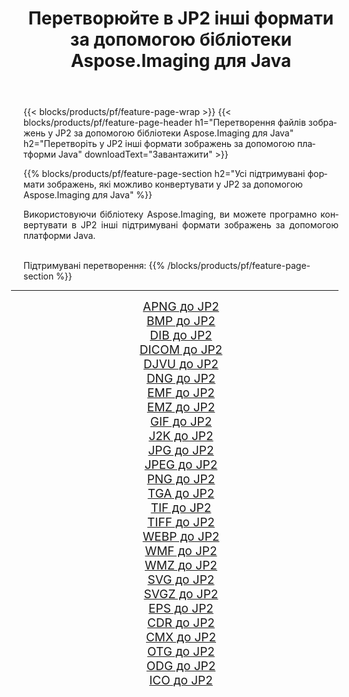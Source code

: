﻿---
title: Перетворюйте в JP2 інші формати за допомогою бібліотеки Aspose.Imaging для Java 
weight: 3920
url: /uk/java/conversion/to/jp2/ 
lang: uk
langdirlevel: 2
locales: zh-hans,ja,it,ru,de,es,fr,nl,id,lt,pl,pt,vi,tr,ko,zh-hant,ar,hi,th,sv,cs,uk,he
description: За допомогою Aspose.Imaging ви можете конвертувати в JP2 інші формати за допомогою Java
---

{{< blocks/products/pf/feature-page-wrap >}}
{{< blocks/products/pf/feature-page-header h1="Перетворення файлів зображень у JP2 за допомогою бібліотеки Aspose.Imaging для Java" h2="Перетворіть у JP2 інші формати зображень за допомогою платформи Java" downloadText="Завантажити" >}}


{{% blocks/products/pf/feature-page-section  h2="Усі підтримувані формати зображень, якi можливо конвертувати у JP2 за допомогою Aspose.Imaging для Java" %}}
<p align=justify>Використовуючи бібліотеку Aspose.Imaging, ви можете програмно конвертувати в JP2 інші підтримувані формати зображень за допомогою платформи Java.</p>
<br/>
Підтримувані перетворення:
{{% /blocks/products/pf/feature-page-section %}}
<div class="container-fluid productfamilypage bg-gray">
    <div class="convertypes bg-gray agp-content section">
        <div class="container">
		<hr style="margin-left:-20px;"/>
		<div class="row other-converters" style="gap: 10px;font-size: 19px;text-align:center;">
		    <div class='col-md-2 other-converter remove-lp remove-rp'><a href="/imaging/uk/java/conversion/apng-to-jp2/" style="padding:15px;">APNG до JP2</a></div>
<div class='col-md-2 other-converter remove-lp remove-rp'><a href="/imaging/uk/java/conversion/bmp-to-jp2/" style="padding:15px;">BMP до JP2</a></div>
<div class='col-md-2 other-converter remove-lp remove-rp'><a href="/imaging/uk/java/conversion/dib-to-jp2/" style="padding:15px;">DIB до JP2</a></div>
<div class='col-md-2 other-converter remove-lp remove-rp'><a href="/imaging/uk/java/conversion/dicom-to-jp2/" style="padding:15px;">DICOM до JP2</a></div>
<div class='col-md-2 other-converter remove-lp remove-rp'><a href="/imaging/uk/java/conversion/djvu-to-jp2/" style="padding:15px;">DJVU до JP2</a></div>
<div class='col-md-2 other-converter remove-lp remove-rp'><a href="/imaging/uk/java/conversion/dng-to-jp2/" style="padding:15px;">DNG до JP2</a></div>
<div class='col-md-2 other-converter remove-lp remove-rp'><a href="/imaging/uk/java/conversion/emf-to-jp2/" style="padding:15px;">EMF до JP2</a></div>
<div class='col-md-2 other-converter remove-lp remove-rp'><a href="/imaging/uk/java/conversion/emz-to-jp2/" style="padding:15px;">EMZ до JP2</a></div>
<div class='col-md-2 other-converter remove-lp remove-rp'><a href="/imaging/uk/java/conversion/gif-to-jp2/" style="padding:15px;">GIF до JP2</a></div>
<div class='col-md-2 other-converter remove-lp remove-rp'><a href="/imaging/uk/java/conversion/j2k-to-jp2/" style="padding:15px;">J2K до JP2</a></div>
<div class='col-md-2 other-converter remove-lp remove-rp'><a href="/imaging/uk/java/conversion/jpg-to-jp2/" style="padding:15px;">JPG до JP2</a></div>
<div class='col-md-2 other-converter remove-lp remove-rp'><a href="/imaging/uk/java/conversion/jpeg-to-jp2/" style="padding:15px;">JPEG до JP2</a></div>
<div class='col-md-2 other-converter remove-lp remove-rp'><a href="/imaging/uk/java/conversion/png-to-jp2/" style="padding:15px;">PNG до JP2</a></div>
<div class='col-md-2 other-converter remove-lp remove-rp'><a href="/imaging/uk/java/conversion/tga-to-jp2/" style="padding:15px;">TGA до JP2</a></div>
<div class='col-md-2 other-converter remove-lp remove-rp'><a href="/imaging/uk/java/conversion/tif-to-jp2/" style="padding:15px;">TIF до JP2</a></div>
<div class='col-md-2 other-converter remove-lp remove-rp'><a href="/imaging/uk/java/conversion/tiff-to-jp2/" style="padding:15px;">TIFF до JP2</a></div>
<div class='col-md-2 other-converter remove-lp remove-rp'><a href="/imaging/uk/java/conversion/webp-to-jp2/" style="padding:15px;">WEBP до JP2</a></div>
<div class='col-md-2 other-converter remove-lp remove-rp'><a href="/imaging/uk/java/conversion/wmf-to-jp2/" style="padding:15px;">WMF до JP2</a></div>
<div class='col-md-2 other-converter remove-lp remove-rp'><a href="/imaging/uk/java/conversion/wmz-to-jp2/" style="padding:15px;">WMZ до JP2</a></div>
<div class='col-md-2 other-converter remove-lp remove-rp'><a href="/imaging/uk/java/conversion/svg-to-jp2/" style="padding:15px;">SVG до JP2</a></div>
<div class='col-md-2 other-converter remove-lp remove-rp'><a href="/imaging/uk/java/conversion/svgz-to-jp2/" style="padding:15px;">SVGZ до JP2</a></div>
<div class='col-md-2 other-converter remove-lp remove-rp'><a href="/imaging/uk/java/conversion/eps-to-jp2/" style="padding:15px;">EPS до JP2</a></div>
<div class='col-md-2 other-converter remove-lp remove-rp'><a href="/imaging/uk/java/conversion/cdr-to-jp2/" style="padding:15px;">CDR до JP2</a></div>
<div class='col-md-2 other-converter remove-lp remove-rp'><a href="/imaging/uk/java/conversion/cmx-to-jp2/" style="padding:15px;">CMX до JP2</a></div>
<div class='col-md-2 other-converter remove-lp remove-rp'><a href="/imaging/uk/java/conversion/otg-to-jp2/" style="padding:15px;">OTG до JP2</a></div>
<div class='col-md-2 other-converter remove-lp remove-rp'><a href="/imaging/uk/java/conversion/odg-to-jp2/" style="padding:15px;">ODG до JP2</a></div>
<div class='col-md-2 other-converter remove-lp remove-rp'><a href="/imaging/uk/java/conversion/ico-to-jp2/" style="padding:15px;">ICO до JP2</a></div>
                </div>
        </div>
    </div>
</div>
<br/>

